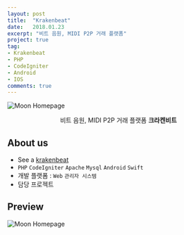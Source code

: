 ```yaml
---
layout: post
title:  "Krakenbeat"
date:   2018.01.23
excerpt: "비트 음원, MIDI P2P 거래 플랫폼"
project: true
tag:
- Krakenbeat
- PHP
- CodeIgniter
- Android
- IOS
comments: true
---
```


![Moon Homepage](https://static.wixstatic.com/media/4f8410_f09ee830c62241d58269cf97e834b2e4~mv2.png/v1/fit/w_940%2Ch_719%2Cal_c%2Cq_80/file.png)    

<center>비트 음원, MIDI P2P 거래 플랫폼 <b>크라켄비트</b></center>

## About us
* See a [krakenbeat](https://www.Krakenbeat.com/)
* `PHP` `CodeIgniter` `Apache` `Mysql` `Android` `Swift`
* 개발 플랫폼 : `Web` `관리자 시스템`
* 담당 프로젝트

## Preview

![Moon Homepage](https://static.wixstatic.com/media/4f8410_165780f403e043699b791fcc2bebd7a1~mv2.png/v1/fill/w_940,h_2123,al_c,q_90/4f8410_165780f403e043699b791fcc2bebd7a1~mv2.webp)    
